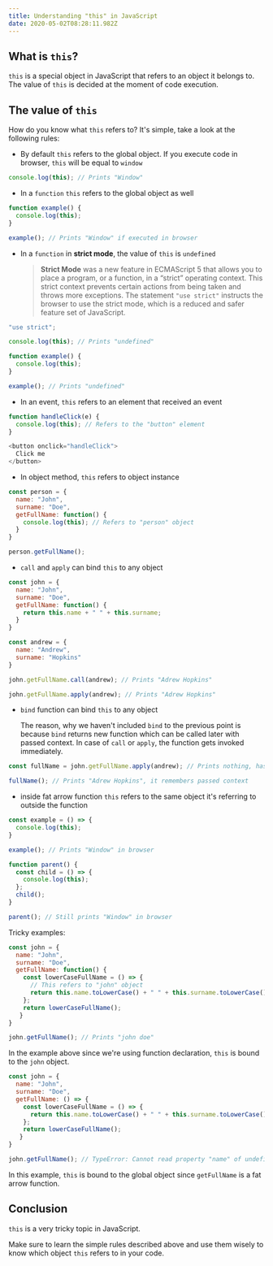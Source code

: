 ```yaml
---
title: Understanding "this" in JavaScript
date: 2020-05-02T08:28:11.982Z
---
```

## What is `this`?

`this` is a special object in JavaScript that refers to an object it belongs to. The value of `this` is decided at the moment of code execution.

## The value of `this`

How do you know what `this` refers to? It's simple, take a look at the following rules:

* By default `this` refers to the global object. If you execute code in browser, `this` will be equal to `window`

```javascript
console.log(this); // Prints "Window"
```

* In a `function` `this` refers to the global object as well

```javascript
function example() {
  console.log(this);
}

example(); // Prints "Window" if executed in browser
```

* In a `function` in **strict mode**, the value of `this` is `undefined`

  > **Strict Mode** was a new feature in ECMAScript 5 that allows you to place a program, or a function, in a “strict” operating context. This strict context prevents certain actions from being taken and throws more exceptions. The statement `"use strict"` instructs the browser to use the strict mode, which is a reduced and safer feature set of JavaScript.

```javascript
"use strict";

console.log(this); // Prints "undefined"

function example() {
  console.log(this);
}

example(); // Prints "undefined"
```

* In an event, `this` refers to an element that received an event

```javascript
function handleClick(e) {
  console.log(this); // Refers to the "button" element
}

<button onclick="handleClick">
  Click me
</button>
```

* In object method, `this` refers to object instance

```javascript
const person = {
  name: "John",
  surname: "Doe",
  getFullName: function() {
    console.log(this); // Refers to "person" object
  }
}

person.getFullName();
```

* `call` and `apply` can bind `this` to any object

```javascript
const john = {
  name: "John",
  surname: "Doe",
  getFullName: function() {
    return this.name + " " + this.surname;
  }
}

const andrew = {
  name: "Andrew",
  surname: "Hopkins"
}

john.getFullName.call(andrew); // Prints "Adrew Hopkins"

john.getFullName.apply(andrew); // Prints "Adrew Hopkins"
```

* `bind` function can bind `this` to any object

  The reason, why we haven't included `bind` to the previous point is because `bind` returns new function which can be called later with passed context. In case of `call` or `apply`, the function gets invoked immediately.

```javascript
const fullName = john.getFullName.apply(andrew); // Prints nothing, has to be invoked

fullName(); // Prints "Adrew Hopkins", it remembers passed context
```

* inside fat arrow function `this` refers to the same object it's referring to outside the function

```javascript
const example = () => {
  console.log(this);
}

example(); // Prints "Window" in browser
```

```javascript
function parent() {
  const child = () => {
    console.log(this);
  };
  child();
}

parent(); // Still prints "Window" in browser
```

Tricky examples:

```javascript
const john = {
  name: "John",
  surname: "Doe",
  getFullName: function() {
    const lowerCaseFullName = () => {
      // This refers to "john" object
      return this.name.toLowerCase() + " " + this.surname.toLowerCase();
    };
    return lowerCaseFullName();
   }
}

john.getFullName(); // Prints "john doe"
```

In the example above since we're using function declaration, `this` is bound to the `john` object.

```javascript
const john = {
  name: "John",
  surname: "Doe",
  getFullName: () => {
    const lowerCaseFullName = () => {
      return this.name.toLowerCase() + " " + this.surname.toLowerCase();
    };
    return lowerCaseFullName();
   }
}

john.getFullName(); // TypeError: Cannot read property "name" of undefined
```

In this example, `this` is bound to the global object since `getFullName` is a fat arrow function.

## Conclusion

`this` is a very tricky topic in JavaScript. 

Make sure to learn the simple rules described above and use them wisely to know which object `this` refers to in your code.